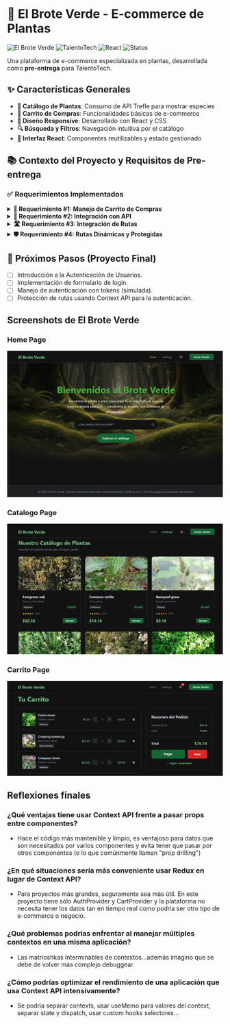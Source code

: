 # 🌱 El Brote Verde - E-commerce de Plantas

![El Brote Verde](https://img.shields.io/badge/El%20Brote%20Verde-E--commerce-brightgreen)
![TalentoTech](https://img.shields.io/badge/TalentoTech-Pre--Entrega-success)
![React](https://img.shields.io/badge/React-19.1.1-61DAFB?logo=react)
![Status](https://img.shields.io/badge/Status-🚀%20En%20Desarrollo-yellow)

Una plataforma de e-commerce especializada en plantas, desarrollada como **pre-entrega** para TalentoTech.

## ✨ Características Generales

- **🌿 Catálogo de Plantas**: Consumo de API Trefle para mostrar especies
- **🛒 Carrito de Compras**: Funcionalidades básicas de e-commerce
- **🎨 Diseño Responsive**: Desarrollado con React y CSS
- **🔍 Búsqueda y Filtros**: Navegación intuitiva por el catálogo
- **📱 Interfaz React**: Componentes reutilizables y estado gestionado

## 📚 Contexto del Proyecto y Requisitos de Pre-entrega

### ✅ Requerimientos Implementados

<details>
<summary><strong>🛒 Requerimiento #1: Manejo de Carrito de Compras</strong></summary>

- Componente para listar productos disponibles
- Hook `useState` para estado del carrito
- Eventos para agregar productos al carrito
- Componente visual del carrito
- Layout del eCommerce
</details>

<details>
<summary><strong>🔗 Requerimiento #2: Integración con API</strong></summary>

- Consumo de API Trefle para datos de plantas
- Gestión de estado con `useState`
- Manejo de efectos con `useEffect`
- Estados de carga y manejo de errores
- Actualización del diseño
- Ampliación del carrito
</details>

<details>
<summary><strong>🛣️ Requerimiento #3: Integración de Rutas</strong></summary>

- Implementación de React Router
- Componentes para cada sección
- Navegación entre productos
- Mejora en estados de carga y errores
</details>

<details>
<summary><strong>🛡️ Requerimiento #4: Rutas Dinámicas y Protegidas</strong></summary>

- Rutas dinámicas para detalles de producto
- Rutas protegidas para áreas de usuario
- Mejora de interactividad
- Navbar con navegación completa
</details>

## 🚀 Próximos Pasos (Proyecto Final)

- [ ] Introducción a la Autenticación de Usuarios.
- [ ] Implementación de formulario de login.
- [ ] Manejo de autenticación con tokens (simulada).
- [ ] Protección de rutas usando Context API para la autenticación. 

## Screenshots de El Brote Verde

### Home Page
![Descripción de la imagen](./screenshots/home.png)

### Catalogo Page
![Descripción de la imagen](./screenshots/catalogo.png)

### Carrito Page
![Descripción de la imagen](./screenshots/carrito.png)

## Reflexiones finales

### ¿Qué ventajas tiene usar Context API frente a pasar props entre componentes?
- Hace el código más mantenible y limpio, es ventajoso para datos que son necesitados por varios componentes y evita tener que pasar por otros componentes (o lo que comúnmente llaman "prop drilling")

### ¿En qué situaciones sería más conveniente usar Redux en lugar de Context API?
- Para proyectos más grandes, seguramente sea más útil. En este proyecto tiene sólo AuthProvider y CartProvider y la plataforma no necesita tener los datos tan en tiempo real como podria ser otro tipo de e-commerce o negocio.

### ¿Qué problemas podrías enfrentar al manejar múltiples contextos en una misma aplicación?
- Las matrioshkas interminables de contextos...además imagino que se debe de volver más complejo debuggear.

### ¿Cómo podrías optimizar el rendimiento de una aplicación que usa Context API intensivamente?
- Se podria separar contexts, usar useMemo para valores del context, separar state y dispatch, usar custom hooks selectores...
